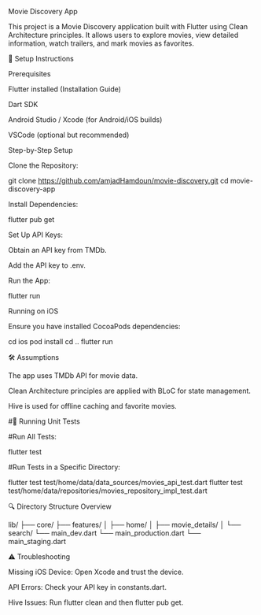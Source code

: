 Movie Discovery App

This project is a Movie Discovery application built with Flutter using Clean Architecture principles. It allows users to explore movies, view detailed information, watch trailers, and mark movies as favorites.

📱 Setup Instructions

Prerequisites

Flutter installed (Installation Guide)

Dart SDK

Android Studio / Xcode (for Android/iOS builds)

VSCode (optional but recommended)

Step-by-Step Setup

Clone the Repository:

git clone https://github.com/amjadHamdoun/movie-discovery.git
cd movie-discovery-app

Install Dependencies:

flutter pub get

Set Up API Keys:

Obtain an API key from TMDb.

Add the API key to .env.

Run the App:

flutter run

Running on iOS

Ensure you have installed CocoaPods dependencies:

cd ios
pod install
cd ..
flutter run

🛠️ Assumptions

The app uses TMDb API for movie data.

Clean Architecture principles are applied with BLoC for state management.

Hive is used for offline caching and favorite movies.

#🧪 Running Unit Tests

#Run All Tests:

flutter test

#Run Tests in a Specific Directory:

flutter test test/home/data/data_sources/movies_api_test.dart
flutter test test/home/data/repositories/movies_repository_impl_test.dart



🔍 Directory Structure Overview

lib/
├── core/
├── features/
│    ├── home/
│    ├── movie_details/
│    └── search/
└── main_dev.dart
└── main_production.dart
└── main_staging.dart

⚠️ Troubleshooting

Missing iOS Device: Open Xcode and trust the device.

API Errors: Check your API key in constants.dart.

Hive Issues: Run flutter clean and then flutter pub get.
